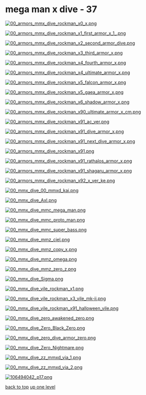 # mega man x dive - 37
[![00_armors_mmx_dive_rockman_x0_x.png](https://raw.githubusercontent.com/buckmanc/wallpapers/main/mobile/mega%20man%20x%20dive/00_armors_mmx_dive_rockman_x0_x.png "00_armors_mmx_dive_rockman_x0_x.png")](https://raw.githubusercontent.com/buckmanc/wallpapers/main/mobile/mega%20man%20x%20dive/00_armors_mmx_dive_rockman_x0_x.png)

[![00_armors_mmx_dive_rockman_x1_first_armor_x_1_.png](https://raw.githubusercontent.com/buckmanc/wallpapers/main/mobile/mega%20man%20x%20dive/00_armors_mmx_dive_rockman_x1_first_armor_x_1_.png "00_armors_mmx_dive_rockman_x1_first_armor_x_1_.png")](https://raw.githubusercontent.com/buckmanc/wallpapers/main/mobile/mega%20man%20x%20dive/00_armors_mmx_dive_rockman_x1_first_armor_x_1_.png)

[![00_armors_mmx_dive_rockman_x2_second_armor_dive.png](https://raw.githubusercontent.com/buckmanc/wallpapers/main/mobile/mega%20man%20x%20dive/00_armors_mmx_dive_rockman_x2_second_armor_dive.png "00_armors_mmx_dive_rockman_x2_second_armor_dive.png")](https://raw.githubusercontent.com/buckmanc/wallpapers/main/mobile/mega%20man%20x%20dive/00_armors_mmx_dive_rockman_x2_second_armor_dive.png)

[![00_armors_mmx_dive_rockman_x3_third_armor_x.png](https://raw.githubusercontent.com/buckmanc/wallpapers/main/mobile/mega%20man%20x%20dive/00_armors_mmx_dive_rockman_x3_third_armor_x.png "00_armors_mmx_dive_rockman_x3_third_armor_x.png")](https://raw.githubusercontent.com/buckmanc/wallpapers/main/mobile/mega%20man%20x%20dive/00_armors_mmx_dive_rockman_x3_third_armor_x.png)

[![00_armors_mmx_dive_rockman_x4_fourth_armor_x.png](https://raw.githubusercontent.com/buckmanc/wallpapers/main/mobile/mega%20man%20x%20dive/00_armors_mmx_dive_rockman_x4_fourth_armor_x.png "00_armors_mmx_dive_rockman_x4_fourth_armor_x.png")](https://raw.githubusercontent.com/buckmanc/wallpapers/main/mobile/mega%20man%20x%20dive/00_armors_mmx_dive_rockman_x4_fourth_armor_x.png)

[![00_armors_mmx_dive_rockman_x4_ultimate_armor_x.png](https://raw.githubusercontent.com/buckmanc/wallpapers/main/mobile/mega%20man%20x%20dive/00_armors_mmx_dive_rockman_x4_ultimate_armor_x.png "00_armors_mmx_dive_rockman_x4_ultimate_armor_x.png")](https://raw.githubusercontent.com/buckmanc/wallpapers/main/mobile/mega%20man%20x%20dive/00_armors_mmx_dive_rockman_x4_ultimate_armor_x.png)

[![00_armors_mmx_dive_rockman_x5_falcon_armor_x.png](https://raw.githubusercontent.com/buckmanc/wallpapers/main/mobile/mega%20man%20x%20dive/00_armors_mmx_dive_rockman_x5_falcon_armor_x.png "00_armors_mmx_dive_rockman_x5_falcon_armor_x.png")](https://raw.githubusercontent.com/buckmanc/wallpapers/main/mobile/mega%20man%20x%20dive/00_armors_mmx_dive_rockman_x5_falcon_armor_x.png)

[![00_armors_mmx_dive_rockman_x5_gaea_armor_x.png](https://raw.githubusercontent.com/buckmanc/wallpapers/main/mobile/mega%20man%20x%20dive/00_armors_mmx_dive_rockman_x5_gaea_armor_x.png "00_armors_mmx_dive_rockman_x5_gaea_armor_x.png")](https://raw.githubusercontent.com/buckmanc/wallpapers/main/mobile/mega%20man%20x%20dive/00_armors_mmx_dive_rockman_x5_gaea_armor_x.png)

[![00_armors_mmx_dive_rockman_x6_shadow_armor_x.png](https://raw.githubusercontent.com/buckmanc/wallpapers/main/mobile/mega%20man%20x%20dive/00_armors_mmx_dive_rockman_x6_shadow_armor_x.png "00_armors_mmx_dive_rockman_x6_shadow_armor_x.png")](https://raw.githubusercontent.com/buckmanc/wallpapers/main/mobile/mega%20man%20x%20dive/00_armors_mmx_dive_rockman_x6_shadow_armor_x.png)

[![00_armors_mmx_dive_rockman_x90_ultimate_armor_x_cm.png](https://raw.githubusercontent.com/buckmanc/wallpapers/main/mobile/mega%20man%20x%20dive/00_armors_mmx_dive_rockman_x90_ultimate_armor_x_cm.png "00_armors_mmx_dive_rockman_x90_ultimate_armor_x_cm.png")](https://raw.githubusercontent.com/buckmanc/wallpapers/main/mobile/mega%20man%20x%20dive/00_armors_mmx_dive_rockman_x90_ultimate_armor_x_cm.png)

[![00_armors_mmx_dive_rockman_x91_ac_ver.png](https://raw.githubusercontent.com/buckmanc/wallpapers/main/mobile/mega%20man%20x%20dive/00_armors_mmx_dive_rockman_x91_ac_ver.png "00_armors_mmx_dive_rockman_x91_ac_ver.png")](https://raw.githubusercontent.com/buckmanc/wallpapers/main/mobile/mega%20man%20x%20dive/00_armors_mmx_dive_rockman_x91_ac_ver.png)

[![00_armors_mmx_dive_rockman_x91_dive_armor_x.png](https://raw.githubusercontent.com/buckmanc/wallpapers/main/mobile/mega%20man%20x%20dive/00_armors_mmx_dive_rockman_x91_dive_armor_x.png "00_armors_mmx_dive_rockman_x91_dive_armor_x.png")](https://raw.githubusercontent.com/buckmanc/wallpapers/main/mobile/mega%20man%20x%20dive/00_armors_mmx_dive_rockman_x91_dive_armor_x.png)

[![00_armors_mmx_dive_rockman_x91_next_dive_armor_x.png](https://raw.githubusercontent.com/buckmanc/wallpapers/main/mobile/mega%20man%20x%20dive/00_armors_mmx_dive_rockman_x91_next_dive_armor_x.png "00_armors_mmx_dive_rockman_x91_next_dive_armor_x.png")](https://raw.githubusercontent.com/buckmanc/wallpapers/main/mobile/mega%20man%20x%20dive/00_armors_mmx_dive_rockman_x91_next_dive_armor_x.png)

[![00_armors_mmx_dive_rockman_x91.png](https://raw.githubusercontent.com/buckmanc/wallpapers/main/mobile/mega%20man%20x%20dive/00_armors_mmx_dive_rockman_x91.png "00_armors_mmx_dive_rockman_x91.png")](https://raw.githubusercontent.com/buckmanc/wallpapers/main/mobile/mega%20man%20x%20dive/00_armors_mmx_dive_rockman_x91.png)

[![00_armors_mmx_dive_rockman_x91_rathalos_armor_x.png](https://raw.githubusercontent.com/buckmanc/wallpapers/main/mobile/mega%20man%20x%20dive/00_armors_mmx_dive_rockman_x91_rathalos_armor_x.png "00_armors_mmx_dive_rockman_x91_rathalos_armor_x.png")](https://raw.githubusercontent.com/buckmanc/wallpapers/main/mobile/mega%20man%20x%20dive/00_armors_mmx_dive_rockman_x91_rathalos_armor_x.png)

[![00_armors_mmx_dive_rockman_x91_shagaru_armor_x.png](https://raw.githubusercontent.com/buckmanc/wallpapers/main/mobile/mega%20man%20x%20dive/00_armors_mmx_dive_rockman_x91_shagaru_armor_x.png "00_armors_mmx_dive_rockman_x91_shagaru_armor_x.png")](https://raw.githubusercontent.com/buckmanc/wallpapers/main/mobile/mega%20man%20x%20dive/00_armors_mmx_dive_rockman_x91_shagaru_armor_x.png)

[![00_armors_mmx_dive_rockman_x92_x_ver_ke.png](https://raw.githubusercontent.com/buckmanc/wallpapers/main/mobile/mega%20man%20x%20dive/00_armors_mmx_dive_rockman_x92_x_ver_ke.png "00_armors_mmx_dive_rockman_x92_x_ver_ke.png")](https://raw.githubusercontent.com/buckmanc/wallpapers/main/mobile/mega%20man%20x%20dive/00_armors_mmx_dive_rockman_x92_x_ver_ke.png)

[![00_mmx_dive_00_mmxd_kai.png](https://raw.githubusercontent.com/buckmanc/wallpapers/main/mobile/mega%20man%20x%20dive/00_mmx_dive_00_mmxd_kai.png "00_mmx_dive_00_mmxd_kai.png")](https://raw.githubusercontent.com/buckmanc/wallpapers/main/mobile/mega%20man%20x%20dive/00_mmx_dive_00_mmxd_kai.png)

[![00_mmx_dive_Axl.png](https://raw.githubusercontent.com/buckmanc/wallpapers/main/mobile/mega%20man%20x%20dive/00_mmx_dive_Axl.png "00_mmx_dive_Axl.png")](https://raw.githubusercontent.com/buckmanc/wallpapers/main/mobile/mega%20man%20x%20dive/00_mmx_dive_Axl.png)

[![00_mmx_dive_mmc_mega_man.png](https://raw.githubusercontent.com/buckmanc/wallpapers/main/mobile/mega%20man%20x%20dive/00_mmx_dive_mmc_mega_man.png "00_mmx_dive_mmc_mega_man.png")](https://raw.githubusercontent.com/buckmanc/wallpapers/main/mobile/mega%20man%20x%20dive/00_mmx_dive_mmc_mega_man.png)

[![00_mmx_dive_mmc_proto_man.png](https://raw.githubusercontent.com/buckmanc/wallpapers/main/mobile/mega%20man%20x%20dive/00_mmx_dive_mmc_proto_man.png "00_mmx_dive_mmc_proto_man.png")](https://raw.githubusercontent.com/buckmanc/wallpapers/main/mobile/mega%20man%20x%20dive/00_mmx_dive_mmc_proto_man.png)

[![00_mmx_dive_mmc_super_bass.png](https://raw.githubusercontent.com/buckmanc/wallpapers/main/mobile/mega%20man%20x%20dive/00_mmx_dive_mmc_super_bass.png "00_mmx_dive_mmc_super_bass.png")](https://raw.githubusercontent.com/buckmanc/wallpapers/main/mobile/mega%20man%20x%20dive/00_mmx_dive_mmc_super_bass.png)

[![00_mmx_dive_mmz_ciel.png](https://raw.githubusercontent.com/buckmanc/wallpapers/main/mobile/mega%20man%20x%20dive/00_mmx_dive_mmz_ciel.png "00_mmx_dive_mmz_ciel.png")](https://raw.githubusercontent.com/buckmanc/wallpapers/main/mobile/mega%20man%20x%20dive/00_mmx_dive_mmz_ciel.png)

[![00_mmx_dive_mmz_copy_x.png](https://raw.githubusercontent.com/buckmanc/wallpapers/main/mobile/mega%20man%20x%20dive/00_mmx_dive_mmz_copy_x.png "00_mmx_dive_mmz_copy_x.png")](https://raw.githubusercontent.com/buckmanc/wallpapers/main/mobile/mega%20man%20x%20dive/00_mmx_dive_mmz_copy_x.png)

[![00_mmx_dive_mmz_omega.png](https://raw.githubusercontent.com/buckmanc/wallpapers/main/mobile/mega%20man%20x%20dive/00_mmx_dive_mmz_omega.png "00_mmx_dive_mmz_omega.png")](https://raw.githubusercontent.com/buckmanc/wallpapers/main/mobile/mega%20man%20x%20dive/00_mmx_dive_mmz_omega.png)

[![00_mmx_dive_mmz_zero_z.png](https://raw.githubusercontent.com/buckmanc/wallpapers/main/mobile/mega%20man%20x%20dive/00_mmx_dive_mmz_zero_z.png "00_mmx_dive_mmz_zero_z.png")](https://raw.githubusercontent.com/buckmanc/wallpapers/main/mobile/mega%20man%20x%20dive/00_mmx_dive_mmz_zero_z.png)

[![00_mmx_dive_Sigma.png](https://raw.githubusercontent.com/buckmanc/wallpapers/main/mobile/mega%20man%20x%20dive/00_mmx_dive_Sigma.png "00_mmx_dive_Sigma.png")](https://raw.githubusercontent.com/buckmanc/wallpapers/main/mobile/mega%20man%20x%20dive/00_mmx_dive_Sigma.png)

[![00_mmx_dive_vile_rockman_x1.png](https://raw.githubusercontent.com/buckmanc/wallpapers/main/mobile/mega%20man%20x%20dive/00_mmx_dive_vile_rockman_x1.png "00_mmx_dive_vile_rockman_x1.png")](https://raw.githubusercontent.com/buckmanc/wallpapers/main/mobile/mega%20man%20x%20dive/00_mmx_dive_vile_rockman_x1.png)

[![00_mmx_dive_vile_rockman_x3_vile_mk-ii.png](https://raw.githubusercontent.com/buckmanc/wallpapers/main/mobile/mega%20man%20x%20dive/00_mmx_dive_vile_rockman_x3_vile_mk-ii.png "00_mmx_dive_vile_rockman_x3_vile_mk-ii.png")](https://raw.githubusercontent.com/buckmanc/wallpapers/main/mobile/mega%20man%20x%20dive/00_mmx_dive_vile_rockman_x3_vile_mk-ii.png)

[![00_mmx_dive_vile_rockman_x91_halloween_vile.png](https://raw.githubusercontent.com/buckmanc/wallpapers/main/mobile/mega%20man%20x%20dive/00_mmx_dive_vile_rockman_x91_halloween_vile.png "00_mmx_dive_vile_rockman_x91_halloween_vile.png")](https://raw.githubusercontent.com/buckmanc/wallpapers/main/mobile/mega%20man%20x%20dive/00_mmx_dive_vile_rockman_x91_halloween_vile.png)

[![00_mmx_dive_zero_awakened_zero.png](https://raw.githubusercontent.com/buckmanc/wallpapers/main/mobile/mega%20man%20x%20dive/00_mmx_dive_zero_awakened_zero.png "00_mmx_dive_zero_awakened_zero.png")](https://raw.githubusercontent.com/buckmanc/wallpapers/main/mobile/mega%20man%20x%20dive/00_mmx_dive_zero_awakened_zero.png)

[![00_mmx_dive_Zero_Black_Zero.png](https://raw.githubusercontent.com/buckmanc/wallpapers/main/mobile/mega%20man%20x%20dive/00_mmx_dive_Zero_Black_Zero.png "00_mmx_dive_Zero_Black_Zero.png")](https://raw.githubusercontent.com/buckmanc/wallpapers/main/mobile/mega%20man%20x%20dive/00_mmx_dive_Zero_Black_Zero.png)

[![00_mmx_dive_zero_dive_armor_zero.png](https://raw.githubusercontent.com/buckmanc/wallpapers/main/mobile/mega%20man%20x%20dive/00_mmx_dive_zero_dive_armor_zero.png "00_mmx_dive_zero_dive_armor_zero.png")](https://raw.githubusercontent.com/buckmanc/wallpapers/main/mobile/mega%20man%20x%20dive/00_mmx_dive_zero_dive_armor_zero.png)

[![00_mmx_dive_Zero_Nightmare.png](https://raw.githubusercontent.com/buckmanc/wallpapers/main/mobile/mega%20man%20x%20dive/00_mmx_dive_Zero_Nightmare.png "00_mmx_dive_Zero_Nightmare.png")](https://raw.githubusercontent.com/buckmanc/wallpapers/main/mobile/mega%20man%20x%20dive/00_mmx_dive_Zero_Nightmare.png)

[![00_mmx_dive_zz_mmxd_via_1.png](https://raw.githubusercontent.com/buckmanc/wallpapers/main/mobile/mega%20man%20x%20dive/00_mmx_dive_zz_mmxd_via_1.png "00_mmx_dive_zz_mmxd_via_1.png")](https://raw.githubusercontent.com/buckmanc/wallpapers/main/mobile/mega%20man%20x%20dive/00_mmx_dive_zz_mmxd_via_1.png)

[![00_mmx_dive_zz_mmxd_via_2.png](https://raw.githubusercontent.com/buckmanc/wallpapers/main/mobile/mega%20man%20x%20dive/00_mmx_dive_zz_mmxd_via_2.png "00_mmx_dive_zz_mmxd_via_2.png")](https://raw.githubusercontent.com/buckmanc/wallpapers/main/mobile/mega%20man%20x%20dive/00_mmx_dive_zz_mmxd_via_2.png)

[![106494042_p17.png](https://raw.githubusercontent.com/buckmanc/wallpapers/main/mobile/mega%20man%20x%20dive/106494042_p17.png "106494042_p17.png")](https://raw.githubusercontent.com/buckmanc/wallpapers/main/mobile/mega%20man%20x%20dive/106494042_p17.png)



[back to top](#)
[up one level](/mobile/README.MD)

